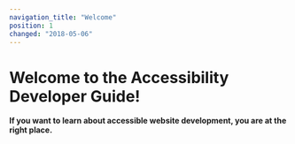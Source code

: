 ```yaml
---
navigation_title: "Welcome"
position: 1
changed: "2018-05-06"
---
```


# Welcome to the Accessibility Developer Guide!

**If you want to learn about accessible website development, you are at the right place.**
